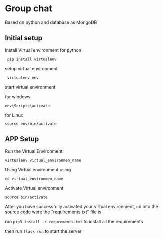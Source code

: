 # Group chat

Based on python and database as MongoDB

## Initial setup 

Install Virtual environment for python 

``` pip install virtualenv```

setup virtual environment

``` virtualenv env```

start virtual environment

for windows

``` env\Scripts\activate ```

for Linux 

``` source env/bin/activate ```


## APP Setup 

Run the Virtual Environment

```virtualenv virtual_environmen_name```

Using Virtual environment using

```cd virtual_environmen_name```

Activate Virtual environment

```source bin/activate```

After you have successfully activated your virtual environment, cd into the source code were the "requirements.txt" file is

run ``` pip3 install -r requrements.txt ``` to install all the requirements

then run ``` flask run ``` to start the server